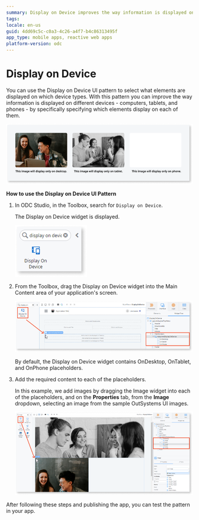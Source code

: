```yaml
---
summary: Display on Device improves the way information is displayed on different devices.
tags: 
locale: en-us
guid: 4dd69c5c-c0a3-4c26-a4f7-b4c86313495f
app_type: mobile apps, reactive web apps
platform-version: odc
---
```


# Display on Device

You can use the Display on Device UI pattern to select what elements are displayed on which device types. With this pattern you can improve the way information is displayed on different devices - computers, tablets, and phones - by specifically specifying which elements display on each of them.

![](<images/displayondevice-1.png>)

**How to use the Display on Device UI Pattern**

1. In ODC Studio, in the Toolbox, search for `Display on Device`.

    The Display on Device widget is displayed.

    ![](<images/displayondevice-2-ss.png>)

1. From the Toolbox, drag the Display on Device widget into the Main Content area of your application's screen.

    ![](<images/displayondevice-3-ss.png>)

    By default, the Display on Device widget contains OnDesktop, OnTablet, and OnPhone placeholders.

1. Add the required content to each of the placeholders.

    In this example, we add images by dragging the Image widget into each of the placeholders, and on the **Properties** tab, from the **Image** dropdown, selecting an image from the sample OutSystems UI images.

    ![](<images/displayondevice-4-ss.png>)

After following these steps and publishing the app, you can test the pattern in your app.
